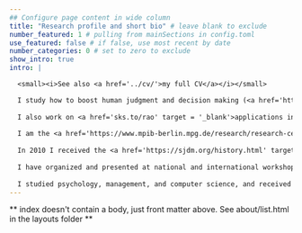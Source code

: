 ```yaml
---
## Configure page content in wide column
title: "Research profile and short bio" # leave blank to exclude
number_featured: 1 # pulling from mainSections in config.toml
use_featured: false # if false, use most recent by date
number_categories: 0 # set to zero to exclude
show_intro: true
intro: |

  <small><i>See also <a href='../cv/'>my full CV</a></i></small>

  I study how to boost human judgment and decision making (<a href='https://scienceofboosting.org' target = '_blank'>scienceofboosting.org</a>) by investigating human and machine behavior and how humans themselves understand machines. I combine insights and methods from cognitive science, collective intelligence ("wisdom of crowds"), heuristics, and algorithms.
  
  I also work on <a href='sks.to/rao' target = '_blank'>applications in digital environments</a>, medical decision making, and meteorology. Furthermore, I am co-leading an initiative on reconfiguring behavioral science for crisis knowledge management in response to COVID-19 and other, future disruptive events (<a href='https://scibeh.org' target = '_blank'>scibeh.org</a>).
  
  I am the <a href='https://www.mpib-berlin.mpg.de/research/research-centers/adaptive-rationality/research-areas/boosting-decision-making' target = '_blank'>head of the research area "boosting decision making"</a> and <a href='https://www.mpib-berlin.mpg.de/staff/stefan-herzog' target = '_blank'>senior researcher</a> at the <a href='https://www.mpib-berlin.mpg.de/research/research-centers/adaptive-rationality' target = '_blank'>Center for Adaptive Rationality</a> at the <a href='https://www.mpib-berlin.mpg.de/en' target = '_blank'>Max Planck Institute for Human Development</a> in Berlin.
  
  In 2010 I received the <a href='https://sjdm.org/history.html' target = '_blank'>Hillel Einhorn New Investigator Award of the Society for Judgment and Decision Making</a>. My research has been published in leading academic journals in psychology, cognitive science, judgment and decision making, medicine, and meteorology; has been covered in the popular press (e.g., Scientific American) and appears in academic and popular science books (incl. Tetlock and Garner's "Superforecasting"").
  
  I have organized and presented at national and international workshops, symposia and conferences and have been invited to give talks and keynotes at academic institutions in the US, Germany, Spain, Switzerland, and the UK (incl., The University of Chicago Booth School of Business, University of California, London School of Economics, ETH Zürich, Ecole Normale Supérieure, Universitat Pompeu Fabra, Max Planck Institute for Research on Collective Goods).
  
  I studied psychology, management, and computer science, and received my psychology doctorate in 2009 from the University of Basel.
---
```


** index doesn't contain a body, just front matter above.
See about/list.html in the layouts folder **
